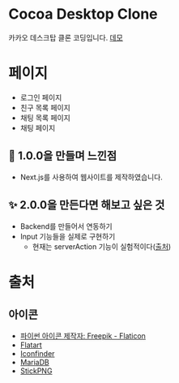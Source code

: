 # Cocoa Desktop Clone
카카오 데스크탑 클론 코딩입니다. [데모](https://cocoa.kesuna.com/)

# 페이지
* 로그인 페이지
* 친구 목록 페이지
* 채팅 목록 페이지
* 채팅 페이지


## 🚩 1.0.0을 만들며 느낀점
* Next.js를 사용하여 웹사이트를 제작하였습니다.

## ✨ 2.0.0을 만든다면 해보고 싶은 것
* Backend를 만들어서 연동하기
* Input 기능들을 실제로 구현하기
  * 현재는 serverAction 기능이 실험적이다([출처](https://nextjs.org/docs/app/building-your-application/data-fetching/forms-and-mutations))


# 출처
## 아이콘
* <a href="https://www.flaticon.com/kr/free-icons/" title="파이썬 아이콘">파이썬 아이콘  제작자: Freepik - Flaticon</a>
* [Flatart](https://www.iconfinder.com/Flatart)
* [Iconfinder](https://www.iconfinder.com/iconfinder)
* [MariaDB](https://mariadb.com/ko/about-us/logos/)
* [StickPNG](https://www.stickpng.com/img/icons-logos-emojis/shop-logos/next-logo)
